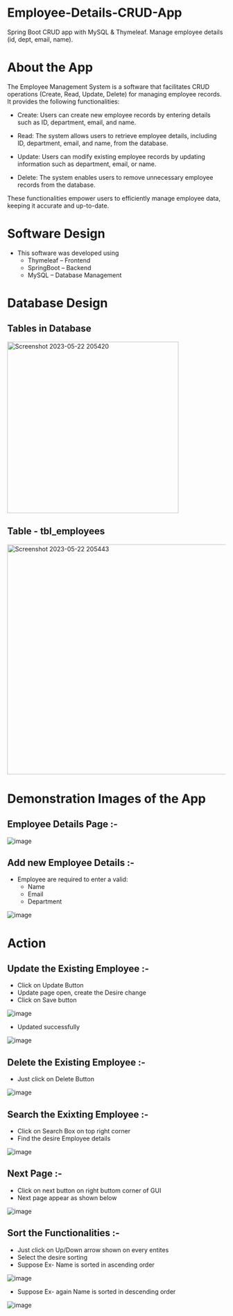 # Employee-Details-CRUD-App
Spring Boot CRUD app with MySQL &amp; Thymeleaf. Manage employee details (id, dept, email, name).

# About the App 

The Employee Management System is a software that facilitates CRUD operations (Create, Read, Update, Delete) for managing employee records. It provides the following functionalities:

* Create: Users can create new employee records by entering details such as ID, department, email, and name.

* Read: The system allows users to retrieve employee details, including ID, department, email, and name, from the database.

* Update: Users can modify existing employee records by updating information such as department, email, or name.

* Delete: The system enables users to remove unnecessary employee records from the database.

These functionalities empower users to efficiently manage employee data, keeping it accurate and up-to-date.

# Software Design

* This software was developed using
   * Thymeleaf – Frontend
   * SpringBoot – Backend
   * MySQL – Database Management
   
# Database Design

## Tables in Database

<img width="395" alt="Screenshot 2023-05-22 205420" src="https://github.com/vivekanandsh330/Employee-Details-CRUD-App/assets/94869672/2428a769-cf37-48a9-9426-b44493763d2a">

## Table - tbl_employees

<img width="530" alt="Screenshot 2023-05-22 205443" src="https://github.com/vivekanandsh330/Employee-Details-CRUD-App/assets/94869672/c620474b-1c9b-4b9d-9246-707c463ef370">

# Demonstration Images of the App

## Employee Details Page :-

![image](https://github.com/vivekanandsh330/Employee-Details-CRUD-App/assets/94869672/9fe9b1b2-496d-424a-843e-a7321f395ba0)

## Add new Employee Details :-

* Employee are required to enter a valid:
    * Name
    * Email
    * Department
 
 ![image](https://github.com/vivekanandsh330/Employee-Details-CRUD-App/assets/94869672/37d90670-4a64-4d72-a4a7-5afc50a23773)

# Action

## Update the Existing Employee :-

* Click on Update Button
* Update page open, create the Desire change
* Click on Save button

![image](https://github.com/vivekanandsh330/Employee-Details-CRUD-App/assets/94869672/159011a3-ab85-4056-9cb9-25dabc000015)

* Updated successfully

![image](https://github.com/vivekanandsh330/Employee-Details-CRUD-App/assets/94869672/8e2e0a2d-155d-4267-8583-d8b12cf522d2)

## Delete the Existing Employee :-

* Just click on Delete Button

![image](https://github.com/vivekanandsh330/Employee-Details-CRUD-App/assets/94869672/d939856a-e17d-40bc-a3cc-ee9b4290557f)

## Search the Exixting Employee :-

* Click on Search Box on top right corner
* Find the desire Employee details

![image](https://github.com/vivekanandsh330/Employee-Details-CRUD-App/assets/94869672/9ecca6bc-cd91-4e60-8aa7-977f55156792)

## Next Page :-

* Click on next button on right buttom corner of GUI
* Next page appear as shown below

![image](https://github.com/vivekanandsh330/Employee-Details-CRUD-App/assets/94869672/b7839d70-286f-45d8-89c6-d1b1d91bf4d1)

## Sort the Functionalities :-
* Just click on Up/Down arrow shown on every entites
* Select the desire sorting 
* Suppose Ex- Name is sorted in ascending order

![image](https://github.com/vivekanandsh330/Employee-Details-CRUD-App/assets/94869672/c3e0fa21-d88b-407d-847f-9cfb6db51348)

* Suppose Ex- again Name is sorted in descending order

![image](https://github.com/vivekanandsh330/Employee-Details-CRUD-App/assets/94869672/0b57cebe-a35b-46fd-9661-ea446ed8e001)












